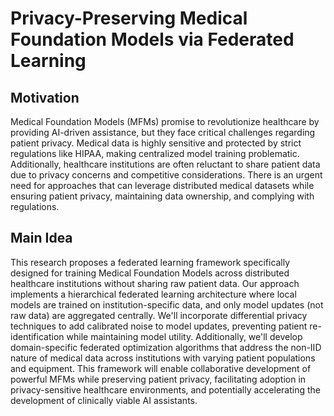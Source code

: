 # Privacy-Preserving Medical Foundation Models via Federated Learning

## Motivation
Medical Foundation Models (MFMs) promise to revolutionize healthcare by providing AI-driven assistance, but they face critical challenges regarding patient privacy. Medical data is highly sensitive and protected by strict regulations like HIPAA, making centralized model training problematic. Additionally, healthcare institutions are often reluctant to share patient data due to privacy concerns and competitive considerations. There is an urgent need for approaches that can leverage distributed medical datasets while ensuring patient privacy, maintaining data ownership, and complying with regulations.

## Main Idea
This research proposes a federated learning framework specifically designed for training Medical Foundation Models across distributed healthcare institutions without sharing raw patient data. Our approach implements a hierarchical federated learning architecture where local models are trained on institution-specific data, and only model updates (not raw data) are aggregated centrally. We'll incorporate differential privacy techniques to add calibrated noise to model updates, preventing patient re-identification while maintaining model utility. Additionally, we'll develop domain-specific federated optimization algorithms that address the non-IID nature of medical data across institutions with varying patient populations and equipment. This framework will enable collaborative development of powerful MFMs while preserving patient privacy, facilitating adoption in privacy-sensitive healthcare environments, and potentially accelerating the development of clinically viable AI assistants.
